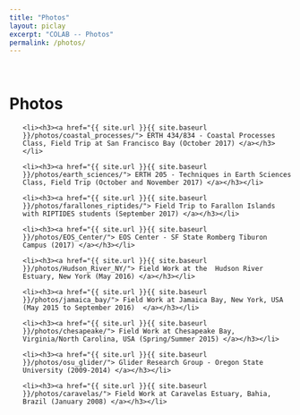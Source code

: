 ```yaml
---
title: "Photos"
layout: piclay
excerpt: "COLAB -- Photos"
permalink: /photos/
---
```


<br>

# Photos

<ul>
	
	<li><h3><a href="{{ site.url }}{{ site.baseurl }}/photos/coastal_processes/"> ERTH 434/834 - Coastal Processes Class, Field Trip at San Francisco Bay (October 2017) </a></h3></li>
	
	<li><h3><a href="{{ site.url }}{{ site.baseurl }}/photos/earth_sciences/"> ERTH 205 - Techniques in Earth Sciences Class, Field Trip (October and November 2017) </a></h3></li>
	
	<li><h3><a href="{{ site.url }}{{ site.baseurl }}/photos/farallones_riptides/"> Field Trip to Farallon Islands with RIPTIDES students (September 2017) </a></h3></li>
	
	<li><h3><a href="{{ site.url }}{{ site.baseurl }}/photos/EOS_Center/"> EOS Center - SF State Romberg Tiburon Campus (2017) </a></h3></li>
	
	<li><h3><a href="{{ site.url }}{{ site.baseurl }}/photos/Hudson_River_NY/"> Field Work at the  Hudson River Estuary, New York (May 2016) </a></h3></li>
	
	<li><h3><a href="{{ site.url }}{{ site.baseurl }}/photos/jamaica_bay/"> Field Work at Jamaica Bay, New York, USA (May 2015 to September 2016)  </a></h3></li>
	
	<li><h3><a href="{{ site.url }}{{ site.baseurl }}/photos/chesapeake/"> Field Work at Chesapeake Bay, Virginia/North Carolina, USA (Spring/Summer 2015) </a></h3></li>
	
	<li><h3><a href="{{ site.url }}{{ site.baseurl }}/photos/osu_glider/"> Glider Research Group - Oregon State University (2009-2014) </a></h3></li>
	
	<li><h3><a href="{{ site.url }}{{ site.baseurl }}/photos/caravelas/"> Field Work at Caravelas Estuary, Bahia, Brazil (January 2008) </a></h3></li>
 
</ul>
